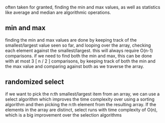 
often taken for granted, finding the min and max values, as well as statistics like average and median are algorithmic operations.


## min and max

finding the min and max values are done by keeping track of the smallest/largest value seen so far, and looping over the array, checking each element against the smallest/largest. this will always require O(n-1) comparisons. if we need to find both the min and max, this can be done with at most 3 [ n / 2 ] comparisons, by keeping track of both the min and the max value and comparing against both as we traverse the array.


## randomized select 

if we want to pick the n:th smallest/largest item from an array, we can use a select algorithm which improves the time complexity over using a sorting algorithm and then picking the n:th element from the resulting array. If the elements in the array are distinct, select runs with time complexity of O(n), which is a big improvement over the selection algorithms
